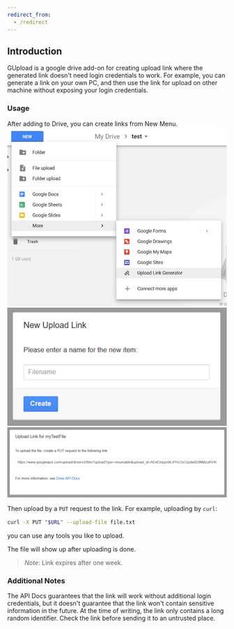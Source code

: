 ```yaml
---
redirect_from:
  - /redirect
---
```

## Introduction

GUpload is a google drive add-on for creating upload link where the generated link doesn't need login credentials to work. For example, you can generate a link on your own PC, and then use the link for upload on other machine without exposing your login credentials.

### Usage

After adding to Drive, you can create links from New Menu.
![Menu](/assets/menu.png)
![New](/assets/new.png)
![Result](/assets/result.png)

Then upload by a `PUT` request to the link. For example, uploading by `curl`:
```bash
curl -X PUT "$URL" --upload-file file.txt
```
you can use any tools you like to upload.

The file will show up after uploading is done.

> *Note*: Link expires after one week.

### Additional Notes
The API Docs guarantees that the link will work without additional login credentials, but it doesn't guarantee that the link won't contain sensitive information in the future. At the time of writing, the link only contains a long random identifier. Check the link before sending it to an untrusted place.
